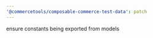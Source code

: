 ```yaml
---
'@commercetools/composable-commerce-test-data': patch
---
```


ensure constants being exported from models
